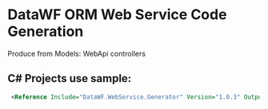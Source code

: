 ﻿# DataWF ORM Web Service Code Generation

Produce from Models: WebApi controllers

## С# Projects use sample:

```XML
 <Reference Include="DataWF.WebService.Generator" Version="1.0.3" OutputItemType="Analyzer" ReferenceOutputAssembly="false" />
```
